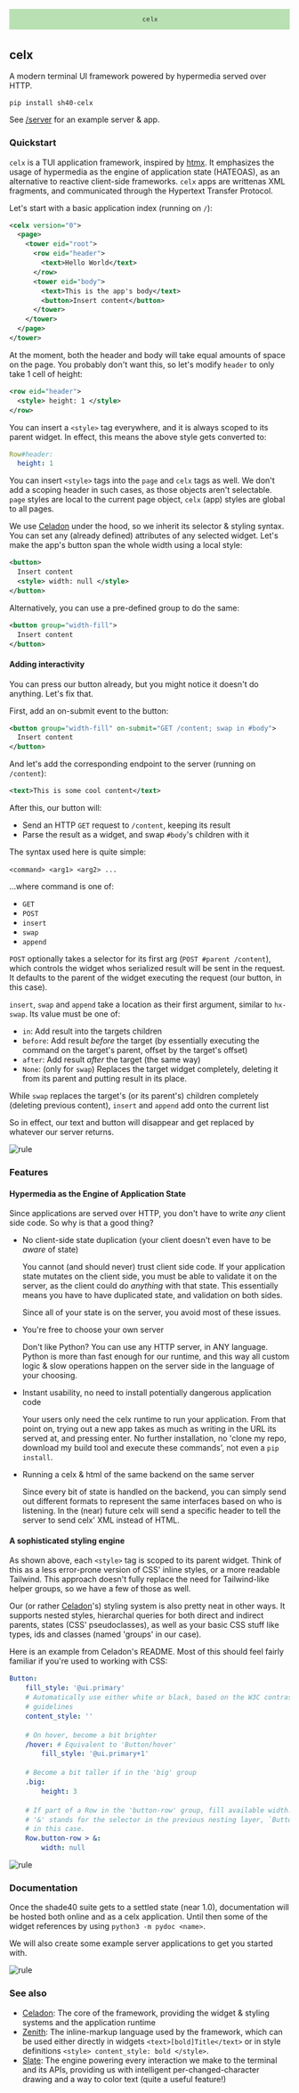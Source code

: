 ![celx](https://github.com/shade40/celx/blob/main/assets/header.png?raw=true)

## celx

A modern terminal UI framework powered by hypermedia served over HTTP.

```
pip install sh40-celx
```

See [/server](https://github.com/shade40/celx/tree/main/server/) for an example server & app.

### Quickstart

`celx` is a TUI application framework, inspired by [htmx](htmx.org). It emphasizes the usage of hypermedia
as the engine of application state (HATEOAS), as an alternative to reactive client-side frameworks. `celx` apps are
writtenas XML fragments, and communicated through the Hypertext Transfer Protocol.

Let's start with a basic application index (running on `/`):

```xml
<celx version="0">
  <page>
    <tower eid="root">
      <row eid="header">
        <text>Hello World</text>
      </row>
      <tower eid="body">
        <text>This is the app's body</text>
        <button>Insert content</button>
      </tower>
    </tower>
  </page>
</tower>
```

At the moment, both the header and body will take equal amounts of space on the page. You probably don't want this,
so let's modify `header` to only take 1 cell of height:

```xml
<row eid="header">
  <style> height: 1 </style>
</row>
```

You can insert a `<style>` tag everywhere, and it is always scoped to its parent widget. In effect, this means the above
style gets converted to:

```yaml
Row#header:
  height: 1
```

You can insert `<style>` tags into the `page` and `celx` tags as well. We don't add a scoping header in such cases,
as those objects aren't selectable. `page` styles are local to the current page object, `celx` (app) styles are global
to all pages.

We use [Celadon](https://github.com/shade40/celadon) under the hood, so we inherit its selector & styling syntax. You can
set any (already defined) attributes of any selected widget. Let's make the app's button span the whole width using a local
style:

```xml
<button>
  Insert content
  <style> width: null </style>
</button>
```

Alternatively, you can use a pre-defined group to do the same:

```xml
<button group="width-fill">
  Insert content
</button>
```

#### Adding interactivity

You can press our button already, but you might notice it doesn't do anything. Let's fix that.

First, add an on-submit event to the button:

```xml
<button group="width-fill" on-submit="GET /content; swap in #body">
  Insert content
</button>
```

And let's add the corresponding endpoint to the server (running on `/content`):

```xml
<text>This is some cool content</text>
```

After this, our button will:

- Send an HTTP `GET` request to `/content`, keeping its result
- Parse the result as a widget, and swap `#body`'s children with it

The syntax used here is quite simple:

`<command> <arg1> <arg2> ...`

...where command is one of:

- `GET`
- `POST`
- `insert`
- `swap`
- `append`

`POST` optionally takes a selector for its first arg (`POST #parent /content`), which controls the
widget whos serialized result will be sent in the request. It defaults to the parent of the widget
executing the request (our button, in this case).

`insert`, `swap` and `append` take a location as their first argument, similar to `hx-swap`. Its
value must be one of:

- `in`: Add result into the targets children
- `before`: Add result _before_ the target (by essentially executing the command on the target's parent, offset
    by the target's offset)
- `after`: Add result _after_ the target (the same way)
- `None`: (only for `swap`) Replaces the target widget completely, deleting it from its parent and putting
    result in its place.

While `swap` replaces the target's (or its parent's) children completely (deleting previous content), `insert`
and `append` add onto the current list

So in effect, our text and button will disappear and get replaced by whatever our server returns.

![rule](https://singlecolorimage.com/get/707E8C/1600x3)

### Features

#### Hypermedia as the Engine of Application State

Since applications are served over HTTP, you don't have to write _any_ client side code. So why is that
a good thing?

- No client-side state duplication (your client doesn't even have to be _aware_ of state)

  You cannot (and should never) trust client side code. If your application state mutates on the
  client side, you must be able to validate it on the server, as the client could do _anything_
  with that state. This essentially means you have to have duplicated state, and validation on both
  sides.

  Since all of your state is on the server, you avoid most of these issues.

- You're free to choose your own server

  Don't like Python? You can use any HTTP server, in ANY language. Python is more than fast enough
  for our runtime, and this way all custom logic & slow operations happen on the server side in the
  language of your choosing.

- Instant usability, no need to install potentially dangerous application code

  Your users only need the celx runtime to run your application. From that point on, trying out a new
  app takes as much as writing in the URL its served at, and pressing enter. No further installation,
  no 'clone my repo, download my build tool and execute these commands', not even a `pip install`.

- Running a celx & html of the same backend on the same server

  Since every bit of state is handled on the backend, you can simply send out different formats to represent
  the same interfaces based on who is listening. In the (near) future celx will send a specific header
  to tell the server to send celx' XML instead of HTML.

#### A sophisticated styling engine

As shown above, each `<style>` tag is scoped to its parent widget. Think of this as a less error-prone
version of CSS' inline styles, or a more readable Tailwind. This approach doesn't fully replace the need
for Tailwind-like helper groups, so we have a few of those as well.

Our (or rather [Celadon](https://github.com/shade40/Celadon)'s) styling system is also pretty neat in
other ways. It supports nested styles, hierarchal queries for both direct and indirect parents, states
(CSS' pseudoclasses), as well as your basic CSS stuff like types, ids and classes (named 'groups' in our case).

Here is an example from Celadon's README. Most of this should feel fairly familiar if you're used to
working with CSS:

```yaml
Button:
    fill_style: '@ui.primary'
    # Automatically use either white or black, based on the W3C contrast
    # guidelines
    content_style: ''

    # On hover, become a bit brighter
    /hover: # Equivalent to 'Button/hover'
        fill_style: '@ui.primary+1'

    # Become a bit taller if in the 'big' group
    .big:
        height: 3

    # If part of a Row in the 'button-row' group, fill available width.
    # '&' stands for the selector in the previous nesting layer, `Button`
    # in this case.
    Row.button-row > &:
        width: null
```

![rule](https://singlecolorimage.com/get/4A7A9F/1600x3)

### Documentation

Once the shade40 suite gets to a settled state (near 1.0), documentation will be
hosted both online and as a celx application. Until then some of the widget references by using
`python3 -m pydoc <name>`.

We will also create some example server applications to get you started with.

![rule](https://singlecolorimage.com/get/AFE1AF/1600x3)

### See also

- [Celadon](https://github.com/shade40/celadon): The core of the framework, providing the widget & styling
    systems and the application runtime
- [Zenith](https://github.com/shade40/zenith): The inline-markup language used by the framework, which can
    be used either directly in widgets `<text>[bold]Title</text>` or in style definitions `<style> content_style: bold </style>`.
- [Slate](https://github.com/shade40/slate): The engine powering every interaction we make to the terminal and
    its APIs, providing us with intelligent per-changed-character drawing and a way to color text (quite a useful
    feature!) 
